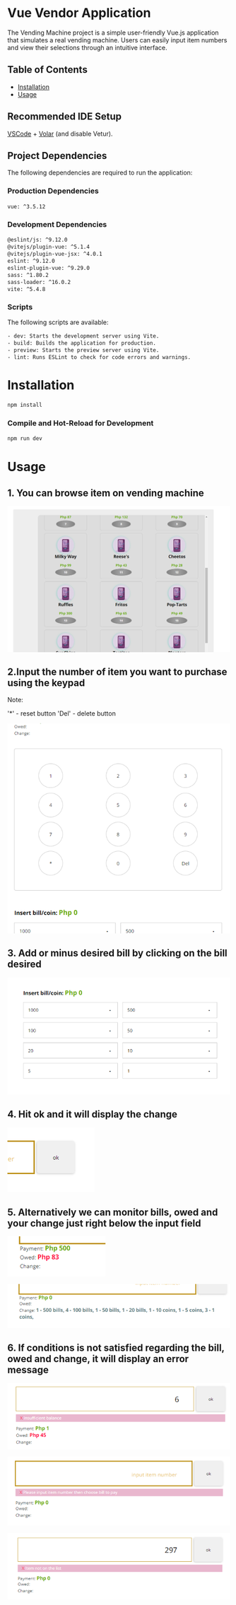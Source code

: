 # Vue Vendor Application

The Vending Machine project is a simple user-friendly Vue.js application that
simulates a real vending machine. Users can easily input item numbers
and view their selections through an intuitive interface.

## Table of Contents

-    [Installation](#installation)
-    [Usage](#usage)

## Recommended IDE Setup

[VSCode](https://code.visualstudio.com/) + [Volar](https://marketplace.visualstudio.com/items?itemName=Vue.volar) (and disable Vetur).

## Project Dependencies

The following dependencies are required to run the application:

### Production Dependencies

    vue: ^3.5.12

### Development Dependencies

    @eslint/js: ^9.12.0
    @vitejs/plugin-vue: ^5.1.4
    @vitejs/plugin-vue-jsx: ^4.0.1
    eslint: ^9.12.0
    eslint-plugin-vue: ^9.29.0
    sass: ^1.80.2
    sass-loader: ^16.0.2
    vite: ^5.4.8

### Scripts

The following scripts are available:

    - dev: Starts the development server using Vite.
    - build: Builds the application for production.
    - preview: Starts the preview server using Vite.
    - lint: Runs ESLint to check for code errors and warnings.

# Installation

```sh
npm install
```

### Compile and Hot-Reload for Development

```sh
npm run dev
```

# Usage

## 1. You can browse item on vending machine

![alt text](image.png)

## 2.Input the number of item you want to purchase using the keypad

Note: 

 '*' - reset button
 'Del' - delete button

![alt text](image-2.png)



## 3. Add or minus desired bill by clicking on the bill desired

![alt text](image-4.png)

## 4. Hit ok and it will display the change

![alt text](image-3.png)

## 5. Alternatively we can monitor bills, owed and your change just right below the input field

![alt text](image-10.png)

![alt text](image-7.png)

## 6. If conditions is not satisfied regarding the bill, owed and change, it will display an error message

![alt text](image-5.png)

![alt text](image-6.png)

![alt text](image-8.png)

